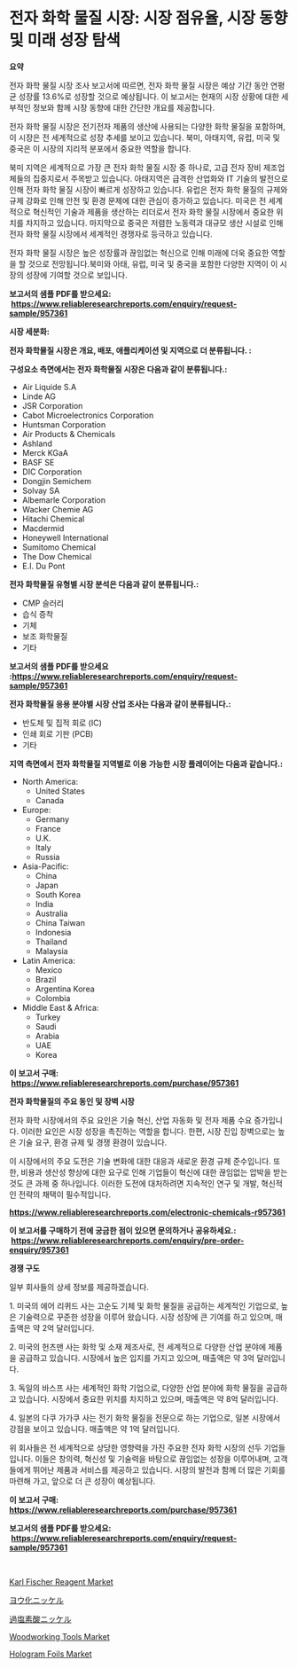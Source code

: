 <p><h1>전자 화학 물질 시장: 시장 점유율, 시장 동향 및 미래 성장 탐색</h1></p><p><strong>요약</strong></p>
<p><p>전자 화학 물질 시장 조사 보고서에 따르면, 전자 화학 물질 시장은 예상 기간 동안 연평균 성장률 13.6%로 성장할 것으로 예상됩니다. 이 보고서는 현재의 시장 상황에 대한 세부적인 정보와 함께 시장 동향에 대한 간단한 개요를 제공합니다.</p><p>전자 화학 물질 시장은 전기전자 제품의 생산에 사용되는 다양한 화학 물질을 포함하며, 이 시장은 전 세계적으로 성장 추세를 보이고 있습니다. 북미, 아태지역, 유럽, 미국 및 중국은 이 시장의 지리적 분포에서 중요한 역할을 합니다.</p><p>북미 지역은 세계적으로 가장 큰 전자 화학 물질 시장 중 하나로, 고급 전자 장비 제조업체들의 집중지로서 주목받고 있습니다. 아태지역은 급격한 산업화와 IT 기술의 발전으로 인해 전자 화학 물질 시장이 빠르게 성장하고 있습니다. 유럽은 전자 화학 물질의 규제와 규제 강화로 인해 안전 및 환경 문제에 대한 관심이 증가하고 있습니다. 미국은 전 세계적으로 혁신적인 기술과 제품을 생산하는 리더로서 전자 화학 물질 시장에서 중요한 위치를 차지하고 있습니다. 마지막으로 중국은 저렴한 노동력과 대규모 생산 시설로 인해 전자 화학 물질 시장에서 세계적인 경쟁자로 등극하고 있습니다.</p><p>전자 화학 물질 시장은 높은 성장률과 끊임없는 혁신으로 인해 미래에 더욱 중요한 역할을 할 것으로 전망됩니다.북미와 아태, 유럽, 미국 및 중국을 포함한 다양한 지역이 이 시장의 성장에 기여할 것으로 보입니다.</p></p>
<p><strong>보고서의 샘플 PDF를 받으세요: &nbsp;<a href="https://www.reliableresearchreports.com/enquiry/request-sample/957361">https://www.reliableresearchreports.com/enquiry/request-sample/957361</a></strong></p>
<p><strong>시장 세분화:</strong></p>
<p><strong> 전자 화학물질 시장은 개요, 배포, 애플리케이션 및 지역으로 더 분류됩니다. :</strong></p>
<p><strong>구성요소 측면에서는 전자 화학물질 시장은 다음과 같이 분류됩니다.:</strong></p>
<p><ul><li>Air Liquide S.A</li><li>Linde AG</li><li>JSR Corporation</li><li>Cabot Microelectronics Corporation</li><li>Huntsman Corporation</li><li>Air Products & Chemicals</li><li>Ashland</li><li>Merck KGaA</li><li>BASF SE</li><li>DIC Corporation</li><li>Dongjin Semichem</li><li>Solvay SA</li><li>Albemarle Corporation</li><li>Wacker Chemie AG</li><li>Hitachi Chemical</li><li>Macdermid</li><li>Honeywell International</li><li>Sumitomo Chemical</li><li>The Dow Chemical</li><li>E.I. Du Pont</li></ul></p>
<p><strong> 전자 화학물질 유형별 시장 분석은 다음과 같이 분류됩니다.:</strong></p>
<p><ul><li>CMP 슬러리</li><li>습식 증착</li><li>기체</li><li>보조 화학물질</li><li>기타</li></ul></p>
<p><strong>보고서의 샘플 PDF를 받으세요 :<a href="https://www.reliableresearchreports.com/enquiry/request-sample/957361">https://www.reliableresearchreports.com/enquiry/request-sample/957361</a></strong></p>
<p><strong> 전자 화학물질 응용 분야별 시장 산업 조사는 다음과 같이 분류됩니다.:</strong></p>
<p><ul><li>반도체 및 집적 회로 (IC)</li><li>인쇄 회로 기판 (PCB)</li><li>기타</li></ul></p>
<p><strong>지역 측면에서 전자 화학물질 지역별로 이용 가능한 시장 플레이어는 다음과 같습니다.:</strong></p>
<p><ul>
    <li>
        North America:
        <ul>
            <li>United States</li>
            <li>Canada</li>
        </ul>
    </li>
    <li>
        Europe:
        <ul>
            <li>Germany</li>
            <li>France</li>
            <li>U.K.</li>
            <li>Italy</li>
            <li>Russia</li>
        </ul>
    </li>
    <li>
        Asia-Pacific:
        <ul>
            <li>China</li>
            <li>Japan</li>
            <li>South Korea</li>
            <li>India</li>
            <li>Australia</li>
            <li>China Taiwan</li>
            <li>Indonesia</li>
            <li>Thailand</li>
            <li>Malaysia</li>
        </ul>
    </li>
    <li>
        Latin America:
        <ul>
            <li>Mexico</li>
            <li>Brazil</li>
            <li>Argentina Korea</li>
            <li>Colombia</li>
        </ul>
    </li>
    <li>
        Middle East & Africa:
        <ul>
            <li>Turkey</li>
            <li>Saudi</li>
            <li>Arabia</li>
            <li>UAE</li>
            <li>Korea</li>
        </ul>
    </li>
    </ul></p>
<p><strong>이 보고서 구매: &nbsp;<a href="https://www.reliableresearchreports.com/purchase/957361">https://www.reliableresearchreports.com/purchase/957361</a></strong></p>
<p><strong>전자 화학물질의 주요 동인 및 장벽 시장</strong></p>
<p><p>전자 화학 시장에서의 주요 요인은 기술 혁신, 산업 자동화 및 전자 제품 수요 증가입니다. 이러한 요인은 시장 성장을 촉진하는 역할을 합니다. 한편, 시장 진입 장벽으로는 높은 기술 요구, 환경 규제 및 경쟁 환경이 있습니다.</p><p>이 시장에서의 주요 도전은 기술 변화에 대한 대응과 새로운 환경 규제 준수입니다. 또한, 비용과 생산성 향상에 대한 요구로 인해 기업들이 혁신에 대한 끊임없는 압박을 받는 것도 큰 과제 중 하나입니다. 이러한 도전에 대처하려면 지속적인 연구 및 개발, 혁신적인 전략의 채택이 필수적입니다.</p></p>
<p><strong><a href="https://www.reliableresearchreports.com/electronic-chemicals-r957361">https://www.reliableresearchreports.com/electronic-chemicals-r957361</a></strong></p>
<p><strong>이 보고서를 구매하기 전에 궁금한 점이 있으면 문의하거나 공유하세요.: &nbsp;<a href="https://www.reliableresearchreports.com/enquiry/pre-order-enquiry/957361">https://www.reliableresearchreports.com/enquiry/pre-order-enquiry/957361</a></strong></p>
<p><strong>경쟁 구도</strong></p>
<p><p>일부 회사들의 상세 정보를 제공하겠습니다.</p><p>1. 미국의 에어 리퀴드 사는 고순도 기체 및 화학 물질을 공급하는 세계적인 기업으로, 높은 기술력으로 꾸준한 성장을 이루어 왔습니다. 시장 성장에 큰 기여를 하고 있으며, 매출액은 약 2억 달러입니다.</p><p>2. 미국의 헌츠맨 사는 화학 및 소재 제조사로, 전 세계적으로 다양한 산업 분야에 제품을 공급하고 있습니다. 시장에서 높은 입지를 가지고 있으며, 매출액은 약 3억 달러입니다.</p><p>3. 독일의 바스프 사는 세계적인 화학 기업으로, 다양한 산업 분야에 화학 물질을 공급하고 있습니다. 시장에서 중요한 위치를 차지하고 있으며, 매출액은 약 8억 달러입니다.</p><p>4. 일본의 다쿠 가가쿠 사는 전기 화학 물질을 전문으로 하는 기업으로, 일본 시장에서 강점을 보이고 있습니다. 매출액은 약 1억 달러입니다.</p><p>위 회사들은 전 세계적으로 상당한 영향력을 가진 주요한 전자 화학 시장의 선두 기업들입니다. 이들은 창의력, 혁신성 및 기술력을 바탕으로 끊임없는 성장을 이루어내며, 고객들에게 뛰어난 제품과 서비스를 제공하고 있습니다. 시장의 발전과 함께 더 많은 기회를 마련해 가고, 앞으로 더 큰 성장이 예상됩니다.</p></p>
<p><strong>이 보고서 구매: &nbsp; <a href="https://www.reliableresearchreports.com/purchase/957361">https://www.reliableresearchreports.com/purchase/957361</a></strong></p>
<p><strong>보고서의 샘플 PDF를 받으세요: &nbsp;<a href="https://www.reliableresearchreports.com/enquiry/request-sample/957361">https://www.reliableresearchreports.com/enquiry/request-sample/957361</a></strong><strong></strong></p>
<p>&nbsp;</p>
<p><p><a href="https://issuu.com/reportprime-2/docs/karl-fischer-reagent-market-size-2030.pptx">Karl Fischer Reagent Market</a></p><p><a href="https://github.com/xnljig2898992/Market-Research-Report-List-1/blob/main/892909331005.md">ヨウ化ニッケル</a></p><p><a href="https://github.com/adcxff01450218/Market-Research-Report-List-1/blob/main/303301331006.md">過塩素酸ニッケル</a></p><p><a href="https://github.com/jhcraigie/Market-Research-Report-List-3/blob/main/woodworking-tools-market.md">Woodworking Tools Market</a></p><p><a href="https://issuu.com/reportprime-2/docs/hologram-foils-market-size-2030.pptx">Hologram Foils Market</a></p></p>